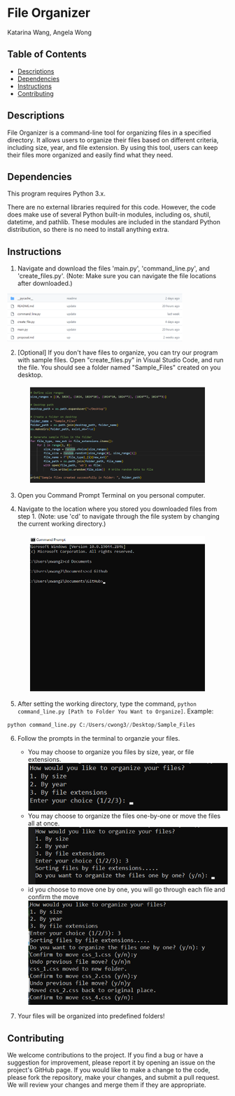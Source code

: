 # File Organizer
Katarina Wang, Angela Wong

## Table of Contents
- [Descriptions](#descriptions)
- [Dependencies](#dependencies)
- [Instructions](#instructions)
- [Contributing](#contributing)
 
## Descriptions
File Organizer is a command-line tool for organizing files in a specified directory. It allows users to organize their files based on different criteria, including size, year, and file extension. By using this tool, users can keep their files more organized and easily find what they need.

## Dependencies
This program requires Python 3.x.

There are no external libraries required for this code. However, the code does make use of several Python built-in modules, including os, shutil, datetime, and pathlib. These modules are included in the standard Python distribution, so there is no need to install anything extra.

## Instructions
1. Navigate and download the files 'main.py', 'command_line.py', and 'create_files.py'.
(Note: Make sure you can navigate the file locations after downloaded.)
<!-- ![step1](image\Step1.png) --> 
<img src="image\Step1.png" width="400" alt="step1"/>

2. [Optional] If you don't have files to organize, you can try our program with sample files. Open "create_files.py" in Visual Studio Code, and run the file. You should see a folder named "Sample_Files" created on you desktop. 
<!-- ![step2](image\Optional_Step2.png) --> 
<img src="image\Optional_Step2.png" width="400" alt="step2" style="display:block; margin:20px auto;"/>

3. Open you Command Prompt Terminal on you personal computer.

4. Navigate to the location where you stored you downloaded files from step 1. 
(Note: use 'cd' to navigate through the file system by changing the current working directory.)
<!-- ![step4](image\step4.png) --> 
<img src="image\step4.png" width="400" alt="step4" style="display:block; margin:20px auto;"/>

5. After setting the working directory, type the command, `python command_line.py [Path to Folder You Want to Organize]`.
Example: 
```Python
python command_line.py C:/Users/cwong3//Desktop/Sample_Files
```

6. Follow the prompts in the terminal to organzie your files.
    - You may choose to organize you files by size, year, or file extensions.
    ![Alt Text](image\how_to_organize_step.png)
    - You may choose to organize the files one-by-one or move the files all at once. 
    ![Alt Text](image\one_by_one.png)
    - id you choose to move one by one, you will go through each file and confirm the move
    ![Alt Text](image\undoandconfirm.png)

7. Your files will be organized into predefined folders!


## Contributing
We welcome contributions to the project. If you find a bug or have a suggestion for improvement, please report it by opening an issue on the project's GitHub page. If you would like to make a change to the code, please fork the repository, make your changes, and submit a pull request. We will review your changes and merge them if they are appropriate.
 
